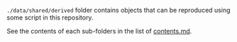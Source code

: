 `./data/shared/derived` folder contains objects that can be reproduced using some script in this repository.  


See the contents of each sub-folders in the list of [contents.md](../../contents.md).  